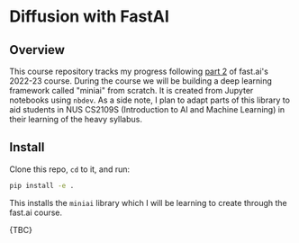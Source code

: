 Diffusion with FastAI
================

## Overview

This course repository tracks my progress following [part 2](https://course.fast.ai/Lessons/part2.html) of fast.ai's 2022-23 course.
During the course we will be building a deep learning framework called "miniai" from scratch. It is created from Jupyter notebooks using `nbdev`.
As a side note, I plan to adapt parts of this library to aid students in NUS CS2109S (Introduction to AI and Machine Learning) in their learning of the heavy syllabus.

## Install

Clone this repo, `cd` to it, and run:

``` sh
pip install -e .
```

This installs the `miniai` library which I will be learning to create through the fast.ai course. 

{TBC}
